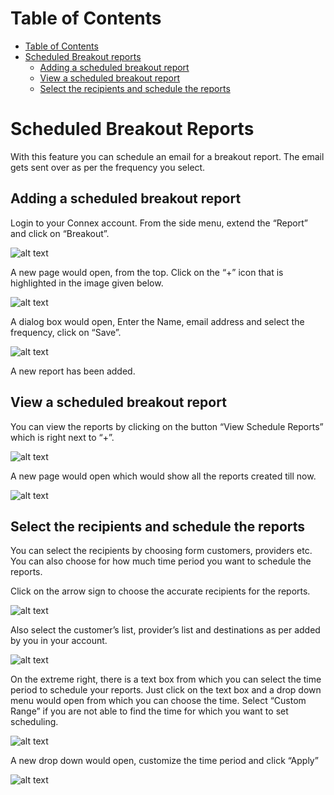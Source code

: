 # Table of Contents
* [Table of Contents](#table-of-contents)
* [Scheduled Breakout reports](#scheduled-breakout-reports)
  * [Adding a scheduled breakout report](#adding-a-scheduled-breakout-report)
  * [View a scheduled breakout report](#view-a-scheduled-breakout-report)
  * [Select the recipients and schedule the reports](#select-the-recipients-and-schedule-the-reports)


# Scheduled Breakout Reports

With this feature you can schedule an email for a breakout report. The email gets sent over as per the frequency you select.

## Adding a scheduled breakout report

Login to your Connex account.  From the side menu, extend the “Report” and click on “Breakout”.
 
![alt text][sheduled-report-1]

A new page would open, from the top. Click on the “+” icon that is highlighted in the image given below.

![alt text][sheduled-report-2]
 
A dialog box would open, Enter the Name, email address and select the frequency, click on “Save”.
 
![alt text][sheduled-report-3] 

A new report has been added.

## View a scheduled breakout report

You can view the reports by clicking on the button “View Schedule Reports” which is right next to “+”.

![alt text][sheduled-report-3a]  

A new page would open which would show all the reports created till now.

![alt text][sheduled-report-4]  

## Select the recipients and schedule the reports

You can select the recipients by choosing form customers, providers etc.  You can also choose for how much time period you want to schedule the reports.

Click on the arrow sign to choose the accurate recipients for the reports. 

![alt text][sheduled-report-5] 
 
Also select the customer’s list, provider’s list and destinations as per added by you in your account.

![alt text][sheduled-report-6] 

On the extreme right, there is a text box from which you can select the time period to schedule your reports. Just click on the text box and a drop down menu would open from which you can choose the time.
Select “Custom Range” if you are not able to find the time for which you want to set scheduling.

![alt text][sheduled-report-7]  

A new drop down would open, customize the time period and click “Apply”

![alt text][sheduled-report-8] 

[sheduled-report-1]: https://raw.githubusercontent.com/digipigeon/connexcs-user-docs/master/img/sheduled-report-1.png "Sheduled-Report-1"
[sheduled-report-2]: https://raw.githubusercontent.com/digipigeon/connexcs-user-docs/master/img/sheduled-report-2.png "Sheduled-Report-2"
[sheduled-report-3]: https://raw.githubusercontent.com/digipigeon/connexcs-user-docs/master/img/sheduled-report-3.png "Sheduled-Report-3"
[sheduled-report-3a]: https://raw.githubusercontent.com/digipigeon/connexcs-user-docs/master/img/sheduled-report-3a.png "Sheduled-Report-3a"
[sheduled-report-4]: https://raw.githubusercontent.com/digipigeon/connexcs-user-docs/master/img/sheduled-report-4.png "Sheduled-Report-4"
[sheduled-report-5]: https://raw.githubusercontent.com/digipigeon/connexcs-user-docs/master/img/sheduled-report-5.png "Sheduled-Report-5"
[sheduled-report-6]: https://raw.githubusercontent.com/digipigeon/connexcs-user-docs/master/img/sheduled-report-6.png "Sheduled-Report-6"
[sheduled-report-7]: https://raw.githubusercontent.com/digipigeon/connexcs-user-docs/master/img/sheduled-report-7.png "Sheduled-Report-7"
[sheduled-report-8]: https://raw.githubusercontent.com/digipigeon/connexcs-user-docs/master/img/sheduled-report-8.png "Sheduled-Report-8"
 
 


